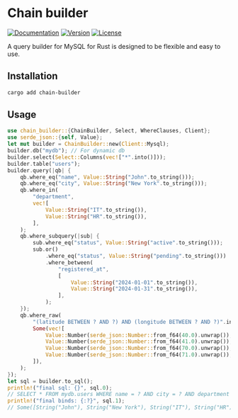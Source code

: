 # Chain builder

[![Documentation](https://img.shields.io/badge/docs.rs-chain--builder-66c2a5?style=for-the-badge&labelColor=555555&logoColor=white)](https://docs.rs/chain-builder)
[![Version](https://img.shields.io/crates/v/chain-builder?style=for-the-badge)](https://crates.io/crates/chain-builder)
[![License](https://img.shields.io/crates/l/chain-builder?style=for-the-badge)](https://crates.io/crates/chain-builder)

A query builder for MySQL for Rust is designed to be flexible and easy to use.

## Installation
```bash
cargo add chain-builder
```

## Usage
```rust
use chain_builder::{ChainBuilder, Select, WhereClauses, Client};
use serde_json::{self, Value};
let mut builder = ChainBuilder::new(Client::Mysql);
builder.db("mydb"); // For dynamic db
builder.select(Select::Columns(vec!["*".into()]));
builder.table("users");
builder.query(|qb| {
    qb.where_eq("name", Value::String("John".to_string()));
    qb.where_eq("city", Value::String("New York".to_string()));
    qb.where_in(
        "department",
        vec![
            Value::String("IT".to_string()),
            Value::String("HR".to_string()),
        ],
    );
    qb.where_subquery(|sub| {
        sub.where_eq("status", Value::String("active".to_string()));
        sub.or()
            .where_eq("status", Value::String("pending".to_string()))
            .where_between(
                "registered_at",
                [
                    Value::String("2024-01-01".to_string()),
                    Value::String("2024-01-31".to_string()),
                ],
            );
    });
    qb.where_raw(
        "(latitude BETWEEN ? AND ?) AND (longitude BETWEEN ? AND ?)".into(),
        Some(vec![
            Value::Number(serde_json::Number::from_f64(40.0).unwrap()),
            Value::Number(serde_json::Number::from_f64(41.0).unwrap()),
            Value::Number(serde_json::Number::from_f64(70.0).unwrap()),
            Value::Number(serde_json::Number::from_f64(71.0).unwrap()),
        ]),
    );
});
let sql = builder.to_sql();
println!("final sql: {}", sql.0);
// SELECT * FROM mydb.users WHERE name = ? AND city = ? AND department IN (?,?) AND (status = ? OR (status = ? AND registered_at BETWEEN ? AND ?)) AND (latitude BETWEEN ? AND ?) AND (longitude BETWEEN ? AND ?)
println!("final binds: {:?}", sql.1);
// Some([String("John"), String("New York"), String("IT"), String("HR"), String("active"), String("pending"), String("2024-01-01"), String("2024-01-31"), Number(40.0), Number(41.0), Number(70.0), Number(71.0)])
```